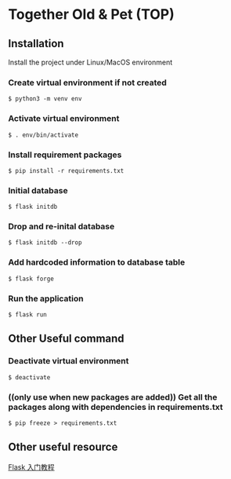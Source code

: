 # Together Old & Pet (TOP)
## Installation
Install the project under Linux/MacOS environment
### Create virtual environment if not created
```console
$ python3 -m venv env
```

### Activate virtual environment
```console
$ . env/bin/activate
```

### Install requirement packages
```console
$ pip install -r requirements.txt
```

### Initial database
```console
$ flask initdb
```

### Drop and re-inital database
```console
$ flask initdb --drop
```

### Add hardcoded information to database table
```console
$ flask forge
```

### Run the application
```console
$ flask run
```

## Other Useful command

### Deactivate virtual environment
```console
$ deactivate
```

### ((only use when new packages are added)) Get all the packages along with dependencies in requirements.txt 
```console
$ pip freeze > requirements.txt
```


## Other useful resource
[Flask 入门教程](https://tutorial.helloflask.com/form/)

